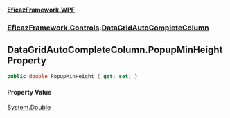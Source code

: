 #### [EficazFramework.WPF](EficazFrameworkWPF.md 'EficazFramework WPF')
### [EficazFramework.Controls](EficazFrameworkWPF.md#EficazFramework.Controls 'EficazFramework.Controls').[DataGridAutoCompleteColumn](EficazFramework.Controls/DataGridAutoCompleteColumn.md 'EficazFramework.Controls.DataGridAutoCompleteColumn')

## DataGridAutoCompleteColumn.PopupMinHeight Property

```csharp
public double PopupMinHeight { get; set; }
```

#### Property Value
[System.Double](https://docs.microsoft.com/en-us/dotnet/api/System.Double 'System.Double')